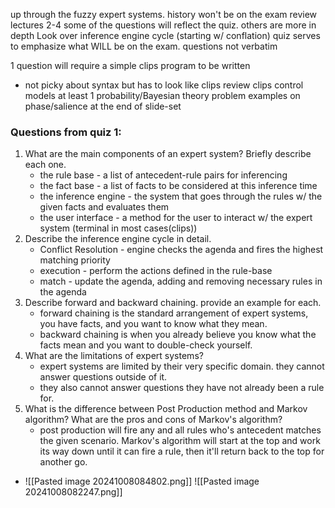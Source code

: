 up through the fuzzy expert systems. 
history won't be on the exam
review lectures 2-4
some of the questions will reflect the quiz. others are more in depth
Look over inference engine cycle (starting w/ conflation)
quiz serves to emphasize what WILL be on the exam. questions not verbatim

1 question will require a simple clips program to be written
- not picky about syntax but has to look like clips
review clips control models
at least 1 probability/Bayesian theory problem
examples on phase/salience at the end of slide-set
### Questions from quiz 1:
1. What are the main components of an expert system? Briefly describe each one.
	- the rule base - a list of antecedent-rule pairs for inferencing
	- the fact base - a list of facts to be considered at this inference time
	- the inference engine - the system that goes through the rules w/ the given facts and evaluates them
	- the user interface - a method for the user to interact w/ the expert system (terminal in most cases(clips))
2. Describe the inference engine cycle in detail.
	- Conflict Resolution - engine checks the agenda and fires the highest matching priority
	- execution - perform the actions defined in the rule-base
	- match - update the agenda, adding and removing necessary rules in the agenda
3. Describe forward and backward chaining. provide an example for each. 
	- forward chaining is the standard arrangement of expert systems, you have facts, and you want to know what they mean.
	- backward chaining is when you already believe you know what the facts mean and you want to double-check yourself.
4. What are the limitations of expert systems?
	- expert systems are limited by their very specific domain. they cannot answer questions outside of it. 
	- they also cannot answer questions they have not already been a rule for.
5. What is the difference between Post Production method and Markov algorithm? What are the pros and cons of Markov's algorithm?
	- post production will fire any and all rules who's antecedent matches the given scenario. Markov's algorithm will start at the top and work its way down until it can fire a rule, then it'll return back to the top for another go.
- ![[Pasted image 20241008084802.png]]
![[Pasted image 20241008082247.png]]
